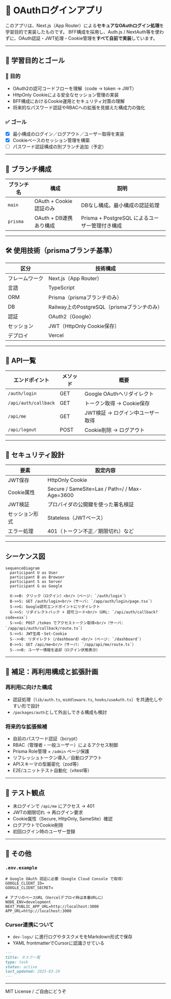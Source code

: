 # 🔐 OAuthログインアプリ

このアプリは、Next.js（App Router）による**セキュアなOAuthログイン処理**を学習目的で実装したものです。
BFF構成を採用し、Auth.js / NextAuth等を使わずに、OAuth認証・JWT処理・Cookie管理を**すべて自前で実装**しています。

---

## 🎯 学習目的とゴール

### 📌 目的

- OAuth2の認可コードフローを理解（code → token → JWT）
- HttpOnly Cookieによる安全なセッション管理の実装
- BFF構成におけるCookie運用とセキュリティ対策の理解
- 将来的なパスワード認証やRBACへの拡張を見据えた構成力の強化

### ✅ ゴール

- [x] 最小構成のログイン／ログアウト／ユーザー取得を実装
- [x] Cookieベースのセッション管理を構築
- [ ] パスワード認証構成の別ブランチ追加（予定）

---

## 🧭 ブランチ構成

| ブランチ名 | 構成                   | 説明                                           |
| ---------- | ---------------------- | ---------------------------------------------- |
| `main`     | OAuth + Cookie認証のみ | DBなし構成。最小構成の認証処理                 |
| `prisma`   | OAuth + DB連携あり構成 | Prisma + PostgreSQL によるユーザー管理付き構成 |

---

## 🛠 使用技術（prismaブランチ基準）

| 区分           | 技術構成                                    |
| -------------- | ------------------------------------------- |
| フレームワーク | Next.js（App Router）                       |
| 言語           | TypeScript                                  |
| ORM            | Prisma（prismaブランチのみ）                |
| DB             | Railway上のPostgreSQL（prismaブランチのみ） |
| 認証           | OAuth2（Google）                            |
| セッション     | JWT（HttpOnly Cookie保存）                  |
| デプロイ       | Vercel                                      |

---

## 📑 API一覧

| エンドポイント       | メソッド | 概要                             |
| -------------------- | -------- | -------------------------------- |
| `/auth/login`        | GET      | Google OAuthへリダイレクト       |
| `/api/auth/callback` | GET      | トークン取得 → Cookie保存        |
| `/api/me`            | GET      | JWT検証 → ログイン中ユーザー取得 |
| `/api/logout`        | POST     | Cookie削除 → ログアウト          |

---

## 🔐 セキュリティ設計

| 要素           | 設定内容                                      |
| -------------- | --------------------------------------------- |
| JWT保存        | HttpOnly Cookie                               |
| Cookie属性     | Secure / SameSite=Lax / Path=/ / Max-Age=3600 |
| JWT検証        | プロバイダの公開鍵を使った署名検証            |
| セッション形式 | Stateless（JWTベース）                        |
| エラー処理     | 401（トークン不正／期限切れ）など             |

---

## シーケンス図

```mermaid
sequenceDiagram
  participant U as User
  participant B as Browser
  participant S as Server
  participant G as Google

  U->>B: クリック（ログイン）<br/>（ページ: `/auth/login`）
  B->>S: GET /auth/login<br/>（サーバ: `/app/auth/login/page.tsx`）
  S->>G: Google認可エンドポイントにリダイレクト
  G->>S: リダイレクトバック + 認可コード<br/>（URL: `/api/auth/callback?code=xxx`）
  S->>G: POST /token でアクセストークン取得<br/>（サーバ: `/app/api/auth/callback/route.ts`）
  S->>S: JWT生成・Set-Cookie
  S-->>B: リダイレクト（/dashboard）<br/>（ページ: `/dashboard`）
  B->>S: GET /api/me<br/>（サーバ: `/app/api/me/route.ts`）
  S-->>B: ユーザー情報を返却（ログイン状態表示）
```

---

## 🧠 補足：再利用構成と拡張計画

### 再利用に向けた構成

- 認証処理（`lib/auth.ts`, `middleware.ts`, `hooks/useAuth.ts`）を共通化しやすい形で設計
- `/packages/auth`として外出しできる構成も検討

### 将来的な拡張候補

- 自前のパスワード認証（bcrypt）
- RBAC（管理者・一般ユーザー）によるアクセス制御
- Prisma Role管理 + `/admin` ページ保護
- リフレッシュトークン導入／自動ログアウト
- APIスキーマの型厳密化（zod等）
- E2E/ユニットテスト自動化（vitest等）

---

## 🧪 テスト観点

- 未ログインで `/api/me` にアクセス → 401
- JWTの期限切れ → 再ログイン要求
- Cookie属性（Secure, HttpOnly, SameSite）確認
- ログアウトでCookie削除
- 初回ログイン時のユーザー登録

---

## 📝 その他

### `.env.example`

```env
# Google OAuth 認証に必要（Google Cloud Console で取得）
GOOGLE_CLIENT_ID=
GOOGLE_CLIENT_SECRET=

# アプリのベースURL（Vercelデプロイ時は本番URLに）
NODE_ENV=development
NEXT_PUBLIC_APP_URL=http://localhost:3000
APP_URL=http://localhost:3000
```

### Cursor連携について

- `dev-logs/` に進行ログやタスクメモをMarkdown形式で保存
- YAML frontmatterでCursorに認識させている

```md
---
title: タスク一覧
type: task
status: active
last_updated: 2025-03-29
---
```

---

MIT License / ご自由にどうぞ
